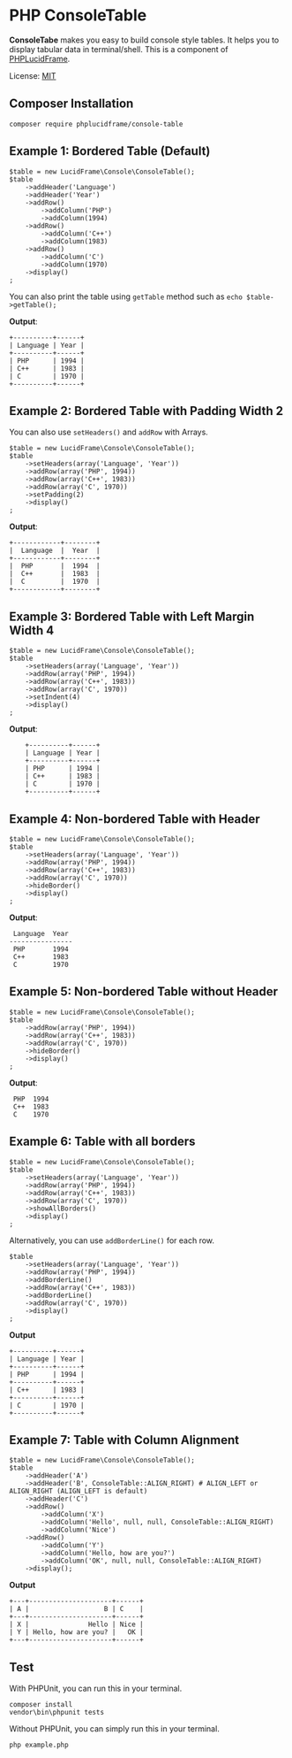 # PHP ConsoleTable

**ConsoleTabe** makes you easy to build console style tables. It helps you to display tabular data in terminal/shell. This is a component of [PHPLucidFrame](https://github.com/phplucidframe/phplucidframe).

License: [MIT](https://opensource.org/licenses/MIT)

## Composer Installation

    composer require phplucidframe/console-table

## Example 1: Bordered Table (Default)

    $table = new LucidFrame\Console\ConsoleTable();
    $table
        ->addHeader('Language')
        ->addHeader('Year')
        ->addRow()
            ->addColumn('PHP')
            ->addColumn(1994)
        ->addRow()
            ->addColumn('C++')
            ->addColumn(1983)
        ->addRow()
            ->addColumn('C')
            ->addColumn(1970)
        ->display()
    ;

You can also print the table using `getTable` method such as `echo $table->getTable();`

**Output**:

    +----------+------+
    | Language | Year |
    +----------+------+
    | PHP      | 1994 |
    | C++      | 1983 |
    | C        | 1970 |
    +----------+------+

## Example 2: Bordered Table with Padding Width 2

You can also use `setHeaders()` and `addRow` with Arrays.

    $table = new LucidFrame\Console\ConsoleTable();
    $table
        ->setHeaders(array('Language', 'Year'))
        ->addRow(array('PHP', 1994))
        ->addRow(array('C++', 1983))
        ->addRow(array('C', 1970))
        ->setPadding(2)
        ->display()
    ;

**Output**:

    +------------+--------+
    |  Language  |  Year  |
    +------------+--------+
    |  PHP       |  1994  |
    |  C++       |  1983  |
    |  C         |  1970  |
    +------------+--------+

## Example 3: Bordered Table with Left Margin Width 4

    $table = new LucidFrame\Console\ConsoleTable();
    $table
        ->setHeaders(array('Language', 'Year'))
        ->addRow(array('PHP', 1994))
        ->addRow(array('C++', 1983))
        ->addRow(array('C', 1970))
        ->setIndent(4)
        ->display()
    ;

**Output**:

        +----------+------+
        | Language | Year |
        +----------+------+
        | PHP      | 1994 |
        | C++      | 1983 |
        | C        | 1970 |
        +----------+------+

## Example 4: Non-bordered Table with Header

    $table = new LucidFrame\Console\ConsoleTable();
    $table
        ->setHeaders(array('Language', 'Year'))
        ->addRow(array('PHP', 1994))
        ->addRow(array('C++', 1983))
        ->addRow(array('C', 1970))
        ->hideBorder()
        ->display()
    ;

**Output**:

     Language  Year
    ----------------
     PHP       1994
     C++       1983
     C         1970

## Example 5: Non-bordered Table without Header

    $table = new LucidFrame\Console\ConsoleTable();
    $table
        ->addRow(array('PHP', 1994))
        ->addRow(array('C++', 1983))
        ->addRow(array('C', 1970))
        ->hideBorder()
        ->display()
    ;

**Output**:

     PHP  1994
     C++  1983
     C    1970

## Example 6: Table with all borders

    $table = new LucidFrame\Console\ConsoleTable();
    $table
        ->setHeaders(array('Language', 'Year'))
        ->addRow(array('PHP', 1994))
        ->addRow(array('C++', 1983))
        ->addRow(array('C', 1970))
        ->showAllBorders()
        ->display()
    ;

Alternatively, you can use `addBorderLine()` for each row.

    $table
        ->setHeaders(array('Language', 'Year'))
        ->addRow(array('PHP', 1994))
        ->addBorderLine()
        ->addRow(array('C++', 1983))
        ->addBorderLine()
        ->addRow(array('C', 1970))
        ->display()
    ;

**Output**

    +----------+------+
    | Language | Year |
    +----------+------+
    | PHP      | 1994 |
    +----------+------+
    | C++      | 1983 |
    +----------+------+
    | C        | 1970 |
    +----------+------+

## Example 7: Table with Column Alignment

    $table = new LucidFrame\Console\ConsoleTable();
    $table
        ->addHeader('A')
        ->addHeader('B', ConsoleTable::ALIGN_RIGHT) # ALIGN_LEFT or ALIGN_RIGHT (ALIGN_LEFT is default)
        ->addHeader('C')
        ->addRow()
            ->addColumn('X')
            ->addColumn('Hello', null, null, ConsoleTable::ALIGN_RIGHT)
            ->addColumn('Nice')
        ->addRow()
            ->addColumn('Y')
            ->addColumn('Hello, how are you?')
            ->addColumn('OK', null, null, ConsoleTable::ALIGN_RIGHT)
        ->display();

**Output**

    +---+---------------------+------+
    | A |                   B | C    |
    +---+---------------------+------+
    | X |               Hello | Nice |
    | Y | Hello, how are you? |   OK |
    +---+---------------------+------+

## Test

With PHPUnit, you can run this in your terminal.

    composer install
    vendor\bin\phpunit tests

Without PHPUnit, you can simply run this in your terminal.

    php example.php
